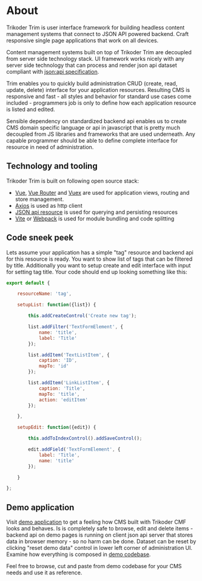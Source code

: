 # About
Trikoder Trim is user interface framework for building headless content management systems that connect to JSON API powered backend.
Craft responsive single page applications that work on all devices.

Content management systems built on top of Trikoder Trim are decoupled from server side technology stack.
UI framework works nicely with any server side technology that can process and render json api dataset compliant with [json:api specification](http://jsonapi.org/).

Trim enables you to quickly build administration CRUD (create, read, update, delete) interface for your application resources. Resulting CMS is responsive and fast - all styles and behavior for standard use cases come included - programmers job is only to define how each application resource is listed and edited.

Sensible dependency on standardized backend api enables us to create CMS domain specific language or api in javascript that is pretty much decoupled from JS libraries and frameworks that are used underneath. Any capable programmer should be able to define complete interface for resource in need of administration.


## Technology and tooling
Trikoder Trim is built on following open source stack:

* [Vue](https://vuejs.org/), [Vue Router](https://router.vuejs.org/) and [Vuex](https://vuex.vuejs.org/) are used for application views, routing and store management.
* [Axios](https://github.com/axios/axios) is used as http client
* [JSON api resource](https://dbrekalo.github.io/json-api-resource/) is used for querying and persisting resources
* [Vite](https://vitejs.dev/) or [Webpack](https://webpack.js.org/) is used for module bundling and code splitting

## Code sneek peek
Lets assume your application has a simple "tag" resource and backend api for this resource is ready.
You want to show list of tags that can be filtered by title.
Additionally you want to setup create and edit interface with input for setting tag title.
Your code should end up looking something like this:

```js
export default {

    resourceName: 'tag',

    setupList: function({list}) {

        this.addCreateControl('Create new tag');

        list.addFilter('TextFormElement', {
            name: 'title',
            label: 'Title'
        });

        list.addItem('TextListItem', {
            caption: 'ID',
            mapTo: 'id'
        });

        list.addItem('LinkListItem', {
            caption: 'Title',
            mapTo: 'title',
            action: 'editItem'
        });

    },

    setupEdit: function({edit}) {

        this.addToIndexControl().addSaveControl();

        edit.addField('TextFormElement', {
            label: 'Title',
            name: 'title'
        });

    }

};
```

## Demo application
Visit [demo application](https://trikoder.github.io/trim/demo/index.html) to get a feeling how CMS built with Trikoder CMF looks and behaves. Is is completely safe to browse, edit and delete items - backend api on demo pages is running on client json api server that stores data in browser memory - so no harm can be done. Dataset can be reset by clicking "reset demo data" control in lower left corner of administration UI. Examine how everything is composed in [demo codebase](https://github.com/trikoder/trim/tree/master/demo).

Feel free to browse, cut and paste from demo codebase for your CMS needs and use it as reference.
